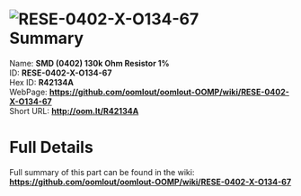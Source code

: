 
![RESE-0402-X-O134-67](https://github.com/oomlout/oomlout-OOMP/blob/master/parts/RESE-0402-X-O134-67/RESE-0402-X-O134-67_420.jpg)   
Summary
=================
  
Name: __SMD (0402) 130k Ohm Resistor 1%__    
ID: __RESE-0402-X-O134-67__   
Hex ID: __R42134A__   
WebPage: __https://github.com/oomlout/oomlout-OOMP/wiki/RESE-0402-X-O134-67__   
Short URL: __http://oom.lt/R42134A__   

Full Details
==========================
Full summary of this part can be found in the wiki:   
__https://github.com/oomlout/oomlout-OOMP/wiki/RESE-0402-X-O134-67__    

